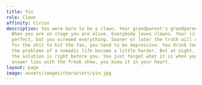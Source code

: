```yaml
---
title: Yin
role: Clown
affinity: Circus
description: You were born to be a clown. Your grandparent's grandparents were clowns.
  When you are on stage you are alive. Everybody loves clowns. Your life was just
  perfect, but you screwed everything. Sooner or later the truth will come out. Waiting
  for the shit to hit the fan, you tend to be depressive. You drink too much and everyday
  the problems of a nomadic life become a little harder. But at night, in your dreams,
  the solution is right before you. You just forget what it is when you wake up. The
  answer lies with the freak show, you know it in your heart.
layout: page
image: assets/images/characters/yin.jpg
---
```

